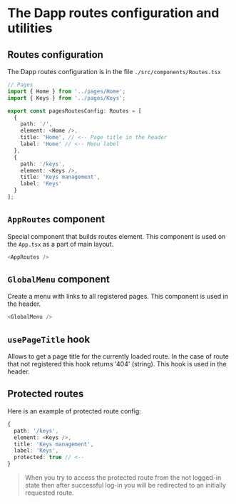# The Dapp routes configuration and utilities

## Routes configuration

The Dapp routes configuration is in the file `./src/components/Routes.tsx`

```typescript
// Pages
import { Home } from '../pages/Home';
import { Keys } from '../pages/Keys';

export const pagesRoutesConfig: Routes = [
  {
    path: '/',
    element: <Home />,
    title: 'Home', // <-- Page title in the header
    label: 'Home' // <-- Menu label
  },
  {
    path: '/keys',
    element: <Keys />,
    title: 'Keys management',
    label: 'Keys'
  }
];
```

## `AppRoutes` component

Special component that builds routes element. This component is used on the `App.tsx` as a part of main layout.

```typescript
<AppRoutes />
```

## `GlobalMenu` component

Create a menu with links to all registered pages. This component is used in the header.

```typescript
<GlobalMenu />
```

## `usePageTitle` hook

Allows to get a page title for the currently loaded route. In the case of route that not registered this hook returns '404' (string). This hook is used in the header.

## Protected routes

Here is an example of protected route config:

```typescript
{
  path: '/keys',
  element: <Keys />,
  title: 'Keys management',
  label: 'Keys',
  protected: true // <--
}
```

> When you try to access the protected route from the not logged-in state then after successful log-in you will be redirected to an initially requested route.
